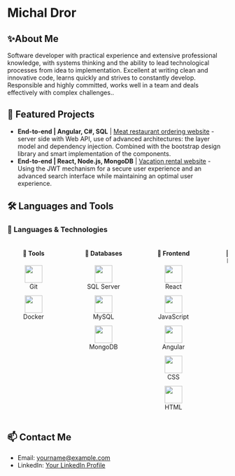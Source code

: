 # Michal Dror
## ✨About Me

Software developer with practical experience and extensive professional knowledge, with systems thinking and the ability to lead technological processes from idea to implementation. Excellent at writing clean and innovative code, learns quickly and strives to constantly develop. Responsible and highly committed, works well in a team and deals effectively with complex challenges..

 ## 📁 Featured Projects

- **End-to-end | Angular, C#, SQL** | [Meat restaurant ordering website](https://github.com/YourUsername/YourRepository) - server side with Web API, use of advanced architectures: the layer model and dependency injection. Combined with the bootstrap design library and smart implementation of the components.
- **End-to-end | React, Node.js, MongoDB** | [Vacation rental website](https://github.com/YourUsername/YourRepository) - Using the JWT mechanism for a secure user experience and an advanced search interface while maintaining an optimal user experience.

 ## 🛠️ Languages and Tools

### 🧠 Languages & Technologies
<div style="display: flex; gap: 40px; justify-content: flex-start; flex-wrap: nowrap; overflow-x: auto; direction: ltr;">

  <div style="text-align: center; min-width: 120px;">
    <h4>🧩 Tools</h4>
    <div style="margin-bottom: 12px;">
      <img src="https://cdn.jsdelivr.net/gh/devicons/devicon/icons/git/git-original.svg" width="40" /><br>
      Git
    </div>
    <div>
      <img src="https://cdn.jsdelivr.net/gh/devicons/devicon/icons/docker/docker-original.svg" width="40" /><br>
      Docker
    </div>
  </div>

  <div style="text-align: center; min-width: 120px;">
    <h4>💾 Databases</h4>
    <div style="margin-bottom: 12px;">
      <img src="https://cdn.jsdelivr.net/gh/devicons/devicon/icons/microsoftsqlserver/microsoftsqlserver-plain.svg" width="40" /><br>
      SQL Server
    </div>
    <div style="margin-bottom: 12px;">
      <img src="https://cdn.jsdelivr.net/gh/devicons/devicon/icons/mysql/mysql-original.svg" width="40" /><br>
      MySQL
    </div>
    <div>
      <img src="https://cdn.jsdelivr.net/gh/devicons/devicon/icons/mongodb/mongodb-original.svg" width="40" /><br>
      MongoDB
    </div>
  </div>

  <div style="text-align: center; min-width: 120px;">
    <h4>🎨 Frontend</h4>
    <div style="margin-bottom: 12px;">
      <img src="https://cdn.jsdelivr.net/gh/devicons/devicon/icons/react/react-original.svg" width="40" /><br>
      React
    </div>
    <div style="margin-bottom: 12px;">
      <img src="https://cdn.jsdelivr.net/gh/devicons/devicon/icons/javascript/javascript-original.svg" width="40" /><br>
      JavaScript
    </div>
    <div style="margin-bottom: 12px;">
      <img src="https://cdn.jsdelivr.net/gh/devicons/devicon/icons/angularjs/angularjs-original.svg" width="40" /><br>
      Angular
    </div>
    <div style="margin-bottom: 12px;">
      <img src="https://cdn.jsdelivr.net/gh/devicons/devicon/icons/css3/css3-original.svg" width="40" /><br>
      CSS
    </div>
    <div>
      <img src="https://cdn.jsdelivr.net/gh/devicons/devicon/icons/html5/html5-original.svg" width="40" /><br>
      HTML
    </div>
  </div>

  <div style="text-align: center; min-width: 120px;">
    <h4>🔧 Backend / Languages</h4>
    <div style="margin-bottom: 12px;">
      <img src="https://cdn.jsdelivr.net/gh/devicons/devicon/icons/cplusplus/cplusplus-original.svg" width="40" /><br>
      C++
    </div>
    <div style="margin-bottom: 12px;">
      <img src="https://cdn.jsdelivr.net/gh/devicons/devicon/icons/csharp/csharp-original.svg" width="40" /><br>
      C#
    </div>
    <div style="margin-bottom: 12px;">
      <img src="https://cdn.jsdelivr.net/gh/devicons/devicon/icons/java/java-original.svg" width="40" /><br>
      Java
    </div>
    <div style="margin-bottom: 12px;">
      <img src="https://cdn.jsdelivr.net/gh/devicons/devicon/icons/nodejs/nodejs-original.svg" width="40" /><br>
      Node.js
    </div>
    <div>
      <img src="https://cdn.jsdelivr.net/gh/devicons/devicon/icons/python/python-original.svg" width="40" /><br>
      Python
    </div>
  </div>

</div>

## 📫 Contact Me

- Email: yourname@example.com
- LinkedIn: [Your LinkedIn Profile](https://www.linkedin.com)
